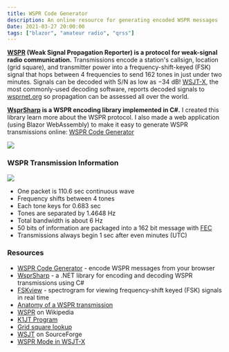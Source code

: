 ```yaml
---
title: WSPR Code Generator
description: An online resource for generating encoded WSPR messages
Date: 2021-03-27 20:00:00
tags: ["blazor", "amateur radio", "qrss"]
---
```




**[WSPR](https://en.wikipedia.org/wiki/WSPR_(amateur_radio_software)) (Weak Signal Propagation Reporter) is a protocol for weak-signal radio communication.** Transmissions encode a station's callsign, location (grid square), and transmitter power into a frequency-shift-keyed (FSK) signal that hops between 4 frequencies to send 162 tones in just under two minutes. Signals can be decoded with S/N as low as −34 dB! [WSJT-X](https://physics.princeton.edu/pulsar/k1jt/wsjtx.html), the most commonly-used decoding software, reports decoded signals to [wsprnet.org](https://wsprnet.org/) so propagation can be assessed all over the world.

**[WsprSharp](https://github.com/swharden/WsprSharp) is a WSPR encoding library implemented in C#.** I created this library learn more about the WSPR protocol. I also made a web application (using Blazor WebAssembly) to make it easy to generate WSPR transmissions online: [WSPR Code Generator](https://swharden.com/software/wspr-code-generator)

<a href="https://swharden.com/software/wspr-code-generator">
<img src="https://swharden.com/static/2021/03/27/wspr-code-generator.png">
</a>


### WSPR Transmission Information

![](https://swharden.com/static/2021/03/27/wspr-spectrogram.png)

* One packet is 110.6 sec continuous wave
* Frequency shifts between 4 tones 
* Each tone keys for 0.683 sec
* Tones are separated by 1.4648 Hz
* Total bandwidth is about 6 Hz
* 50 bits of information are packaged into a 162 bit message with [FEC](https://en.wikipedia.org/wiki/Error_correction_code)
* Transmissions always begin 1 sec after even minutes (UTC)

### Resources
* [WSPR Code Generator](https://swharden.com/software/wspr-code-generator) - encode WSPR messages from your browser
* [WsprSharp](https://github.com/swharden/WsprSharp) - a .NET library for encoding and decoding WSPR transmissions using C#
* [FSKview](https://swharden.com/software/FSKview/) - spectrogram for viewing frequency-shift keyed (FSK) signals in real time
* [Anatomy of a WSPR transmission](https://swharden.com/software/FSKview/wspr/)
* [WSPR](https://en.wikipedia.org/wiki/WSPR_(amateur_radio_software)) on Wikipedia
* [K1JT Program](http://physics.princeton.edu/pulsar/K1JT/devel.html)
* [Grid square lookup](http://www.levinecentral.com/ham/grid_square.php?Grid=FN20)
* [WSJT](https://sourceforge.net/projects/wsjt/) on SourceForge
* [WSPR Mode in WSJT-X](https://wsprnet.org/drupal/node/5563)